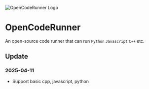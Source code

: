 ![OpenCodeRunner Logo](assets/opencoderunner.png)
# OpenCodeRunner
An open-source code runner that can run `Python` `Javascript` `C++` etc.

## Update

### 2025-04-11
- Support basic cpp, javascript, python
